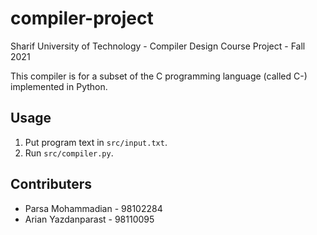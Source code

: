 # compiler-project

Sharif University of Technology - Compiler Design Course Project - Fall 2021

This compiler is for a subset of the C programming language (called C-) implemented in Python.

## Usage

1. Put program text in `src/input.txt`.
2. Run `src/compiler.py`.

## Contributers

- Parsa Mohammadian - 98102284
- Arian Yazdanparast - 98110095
